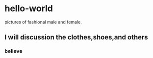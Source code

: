 # hello-world
pictures of fashional male and female.
## I will discussion the clothes,shoes,and others
### believe 
